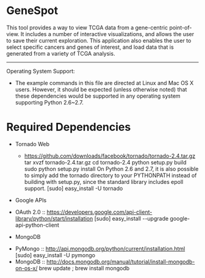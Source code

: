 GeneSpot
====
This tool provides a way to view TCGA data from a gene-centric point-of-view. It includes a number of interactive visualizations, and allows the user to save their current exploration. This application also enables the user to select specific cancers and genes of interest, and load data that is generated from a variety of TCGA analysis.

------

Operating System Support:
  - The example commands in this file are directed at Linux and Mac OS X users.  However, it should be expected (unless otherwise noted) that these dependencies would be supported in any operating system supporting Python 2.6~2.7.

Required Dependencies
=====================
* Tornado Web
  - https://github.com/downloads/facebook/tornado/tornado-2.4.tar.gz
      tar xvzf tornado-2.4.tar.gz
      cd tornado-2.4
      python setup.py build
      sudo python setup.py install
    On Python 2.6 and 2.7, it is also possible to simply add the tornado directory to your PYTHONPATH instead of building with setup.py, since the standard library includes epoll support.
    [sudo] easy_install -U tornado

* Google APIs
 - OAuth 2.0 :: https://developers.google.com/api-client-library/python/start/installation
    [sudo] easy_install --upgrade google-api-python-client
    
* MongoDB
 - PyMongo :: http://api.mongodb.org/python/current/installation.html
    [sudo] easy_install -U pymongo
 - MongoDB :: http://docs.mongodb.org/manual/tutorial/install-mongodb-on-os-x/
    brew update ; brew install mongodb    
